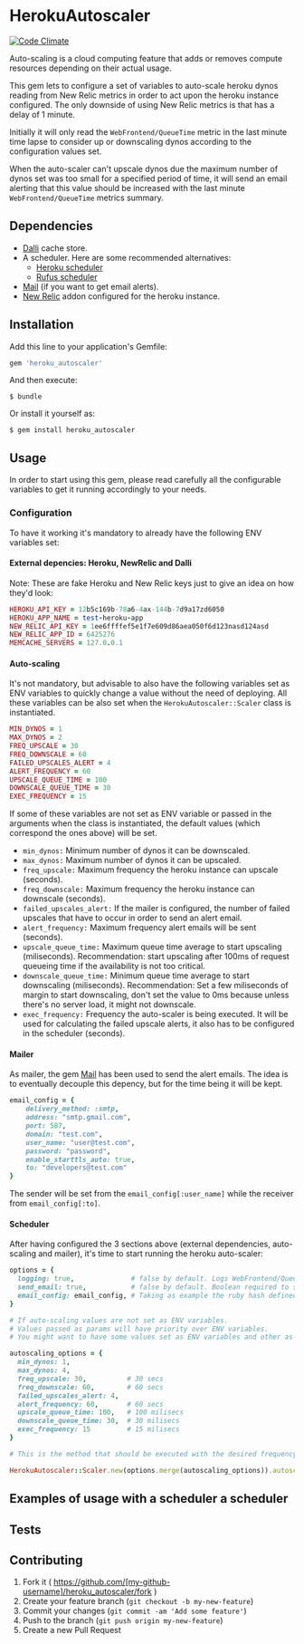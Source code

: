 # HerokuAutoscaler

[![Code Climate](https://codeclimate.com/github/yonelacort/heroku_autoscaler/badges/gpa.svg)](https://codeclimate.com/github/yonelacort/heroku_autoscaler)

Auto-scaling is a cloud computing feature that adds or removes compute resources depending on their actual usage.

This gem lets to configure a set of variables to auto-scale heroku dynos reading from New Relic metrics in order to act upon the heroku instance configured. The only downside of using New Relic metrics is that has a delay of 1 minute.

Initially it will only read the ``WebFrontend/QueueTime`` metric in the last minute time lapse to consider up or downscaling dynos according to the configuration values set.

When the auto-scaler can't upscale dynos due the maximum number of dynos set was too small for a specified period of time, it will send an email alerting that this value should be increased with the last minute ``WebFrontend/QueueTime`` metrics summary.


## Dependencies

- [Dalli](https://github.com/mperham/dalli) cache store.
- A scheduler. Here are some recommended alternatives:
    * [Heroku scheduler](https://addons.heroku.com/scheduler)
    * [Rufus scheduler](https://github.com/jmettraux/rufus-scheduler)
- [Mail](https://github.com/mikel/mail) (if you want to get email alerts).
- [New Relic](https://addons.heroku.com/newrelic) addon configured for the heroku instance.

## Installation

Add this line to your application's Gemfile:

```ruby
gem 'heroku_autoscaler'
```

And then execute:

    $ bundle

Or install it yourself as:

    $ gem install heroku_autoscaler

## Usage

In order to start using this gem, please read carefully all the configurable variables to get it running accordingly to your needs.

### Configuration

To have it working it's mandatory to already have the following ENV variables set:

#### External depencies: Heroku, NewRelic and Dalli

Note: These are fake Heroku and New Relic keys just to give an idea on how they'd look:

````ruby
HEROKU_API_KEY = 12b5c169b-78a6-4ax-144b-7d9a17zd6050
HEROKU_APP_NAME = test-heroku-app
NEW_RELIC_API_KEY = 1ee6ffffef5e1f7e609d86aea050f6d123nasd124asd
NEW_RELIC_APP_ID = 6425276
MEMCACHE_SERVERS = 127.0.0.1
````

#### Auto-scaling

It's not mandatory, but advisable to also have the following variables set as ENV variables to quickly change a value without the need of deploying.
All these variables can be also set when the ``HerokuAutoscaler::Scaler`` class is instantiated. 

````ruby
MIN_DYNOS = 1
MAX_DYNOS = 2
FREQ_UPSCALE = 30
FREQ_DOWNSCALE = 60
FAILED_UPSCALES_ALERT = 4
ALERT_FREQUENCY = 60
UPSCALE_QUEUE_TIME = 100
DOWNSCALE_QUEUE_TIME = 30
EXEC_FREQUENCY = 15
````

If some of these variables are not set as ENV variable or passed in the arguments when the class is instantiated, the default values (which correspond the ones above) will be set. 

* ``min_dynos:`` Minimum number of dynos it can be downscaled.
* ``max_dynos:`` Maximum number of dynos it can be upscaled.
* ``freq_upscale:`` Maximum frequency the heroku instance can upscale (seconds).
* ``freq_downscale:`` Maximum frequency the heroku instance can downscale (seconds).
* ``failed_upscales_alert:`` If the mailer is configured, the number of failed upscales that have to occur in order to send an alert email.
* ``alert_frequency:`` Maximum frequency alert emails will be sent (seconds).
* ``upscale_queue_time:`` Maximum queue time average to start upscaling (miliseconds).
Recommendation: start upscaling after 100ms of request queueing time if the availability is not too critical.
* ``downscale_queue_time:`` Minimum queue time average to start downscaling (miliseconds).
Recommendation: Set a few miliseconds of margin to start downscaling, don't set the value to 0ms because unless there's no server load, it might not downscale.
* ``exec_frequency:`` Frequency the auto-scaler is being executed. It will be used for calculating the failed upscale alerts, it also has to be configured in the scheduler (seconds).

#### Mailer

As mailer, the gem [Mail](https://github.com/mikel/mail) has been used to send the alert emails. The idea is to eventually decouple this depency, but for the time being it will be kept.

````ruby
email_config = {
    delivery_method: :smtp,
    address: "smtp.gmail.com",
    port: 587,
    domain: "test.com",
    user_name: "user@test.com",
    password: "password",
    enable_starttls_auto: true,
    to: "developers@test.com"
}
````

The sender will be set from the ``email_config[:user_name]`` while the receiver from ``email_config[:to]``.

#### Scheduler

After having configured the 3 sections above (external dependencies, auto-scaling and mailer), it's time to start running the heroku auto-scaler:

````ruby
options = {
  logging: true,              # false by default. Logs WebFrontend/QueueTime metrics whenever the autoscale function is executed
  send_email: true,           # false by default. Boolean required to send emails, even configuration is sent
  email_config: email_config, # Taking as example the ruby hash defined previously
}

# If auto-scaling values are not set as ENV variables.
# Values passed as params will have priority over ENV variables.
# You might want to have some values set as ENV variables and other as arguments, it's up to you.

autoscaling_options = {
  min_dynos: 1,
  max_dynos: 4,
  freq_upscale: 30,          # 30 secs
  freq_downscale: 60,        # 60 secs
  failed_upscales_alert: 4,
  alert_frequency: 60,       # 60 secs
  upscale_queue_time: 100,   # 100 milisecs
  downscale_queue_time: 30,  # 30 milisecs
  exec_frequency: 15         # 15 milisecs
}

# This is the method that should be executed with the desired frequency using the scheduler

HerokuAutoscaler::Scaler.new(options.merge(autoscaling_options)).autoscale
````

## Examples of usage with a scheduler a scheduler

## Tests

## Contributing

1. Fork it ( https://github.com/[my-github-username]/heroku_autoscaler/fork )
2. Create your feature branch (`git checkout -b my-new-feature`)
3. Commit your changes (`git commit -am 'Add some feature'`)
4. Push to the branch (`git push origin my-new-feature`)
5. Create a new Pull Request
